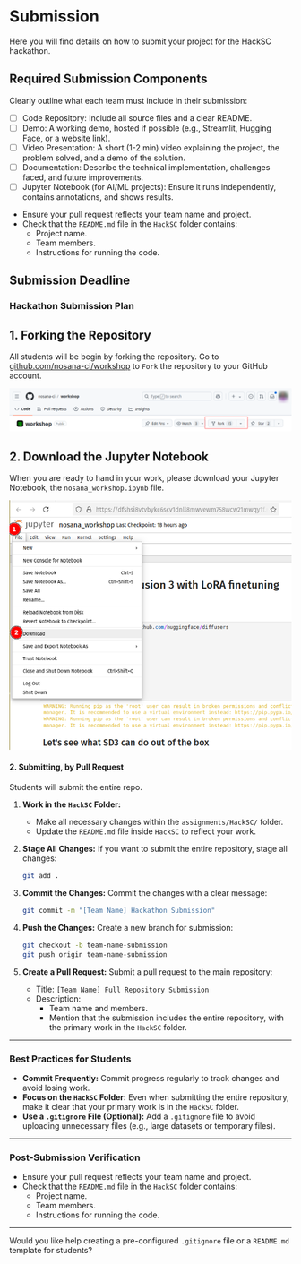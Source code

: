 # Submission


<!-- TODO -->
<!-- We still need to make sure to document the steps of commiting the jupyter notebook file -->

Here you will find details on how to submit your project for the HackSC hackathon.

## Required Submission Components

Clearly outline what each team must include in their submission:

   - [ ] Code Repository: Include all source files and a clear README.
   - [ ] Demo: A working demo, hosted if possible (e.g., Streamlit, Hugging Face, or a website link).
   - [ ] Video Presentation: A short (1-2 min) video explaining the project, the problem solved, and a demo of the solution.
   - [ ] Documentation: Describe the technical implementation, challenges faced, and future improvements.
   - [ ] Jupyter Notebook (for AI/ML projects): Ensure it runs independently, contains annotations, and shows results.

- Ensure your pull request reflects your team name and project.
- Check that the `README.md` file in the `HackSC` folder contains:
  - Project name.
  - Team members.
  - Instructions for running the code.

## Submission Deadline


### **Hackathon Submission Plan**

## **1. Forking the Repository**

All students will be begin by forking the repository.
Go to [github.com/nosana-ci/workshop](https://github.com/nosana-ci/workshop) to `Fork` the repository to your GitHub account.

![Fork](./assets/fork.png)

## **2. Download the Jupyter Notebook**

When you are ready to hand in your work, please download your Jupyter Notebook, the `nosana_workshop.ipynb` file.

![Download your Jupyter Notebook](./assets/jup_notebook_save.png)



#### **2. Submitting, by Pull Request**

Students will submit the entire repo.

1. **Work in the `HackSC` Folder:**
   - Make all necessary changes within the `assignments/HackSC/` folder.
   - Update the `README.md` file inside `HackSC` to reflect your work.

2. **Stage All Changes:**
   If you want to submit the entire repository, stage all changes:
   ```bash
   git add .
   ```

3. **Commit the Changes:**
   Commit the changes with a clear message:
   ```bash
   git commit -m "[Team Name] Hackathon Submission"
   ```

4. **Push the Changes:**
   Create a new branch for submission:
   ```bash
   git checkout -b team-name-submission
   git push origin team-name-submission
   ```

5. **Create a Pull Request:**
   Submit a pull request to the main repository:
   - Title: `[Team Name] Full Repository Submission`
   - Description:
     - Team name and members.
     - Mention that the submission includes the entire repository, with the primary work in the `HackSC` folder.

---

### **Best Practices for Students**
- **Commit Frequently:**
  Commit progress regularly to track changes and avoid losing work.
- **Focus on the `HackSC` Folder:**
  Even when submitting the entire repository, make it clear that your primary work is in the `HackSC` folder.
- **Use a `.gitignore` File (Optional):**
  Add a `.gitignore` file to avoid uploading unnecessary files (e.g., large datasets or temporary files).

---

### **Post-Submission Verification**
- Ensure your pull request reflects your team name and project.
- Check that the `README.md` file in the `HackSC` folder contains:
  - Project name.
  - Team members.
  - Instructions for running the code.

---

Would you like help creating a pre-configured `.gitignore` file or a `README.md` template for students?
